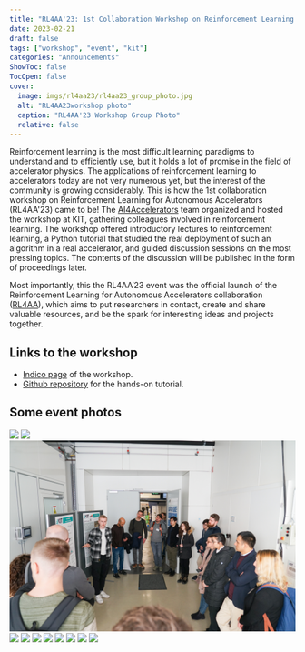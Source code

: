 ```yaml
---
title: "RL4AA'23: 1st Collaboration Workshop on Reinforcement Learning for Autonomous Accelerators"
date: 2023-02-21
draft: false
tags: ["workshop", "event", "kit"]
categories: "Announcements"
ShowToc: false
TocOpen: false
cover:
  image: imgs/rl4aa23/rl4aa23_group_photo.jpg
  alt: "RL4AA23workshop photo"
  caption: "RL4AA'23 Workshop Group Photo"
  relative: false
---
```


Reinforcement learning is the most difficult learning paradigms to understand and to efficiently use, but it holds a lot of promise in the field of accelerator physics.
The applications of reinforcement learning to accelerators today are not very numerous yet, but the interest of the community is growing considerably.
This is how the 1st collaboration workshop on Reinforcement Learning for Autonomous Accelerators (RL4AA'23) came to be! The [AI4Accelerators](https://www.ibpt.kit.edu/AI4Accelerators.php) team organized and hosted the workshop at KIT, gathering colleagues involved in reinforcement learning. The workshop offered introductory lectures to reinforcement learning, a Python tutorial that studied the real deployment of such an algorithm in a real accelerator, and guided discussion sessions on the most pressing topics. The contents of the discussion will be published in the form of proceedings later.

Most importantly, this the RL4AA’23 event was the official launch of the Reinforcement Learning for Autonomous Accelerators collaboration ([RL4AA](https://github.com/RL4AA)), which aims to put researchers in contact, create and share valuable resources, and be the spark for interesting ideas and projects together.

## Links to the workshop

- [Indico page](https://indico.scc.kit.edu/event/3280/overview) of the workshop.
- [Github repository](https://github.com/RL4AA/RL4AA23) for the hands-on tutorial.

## Some event photos

![ ](/imgs/rl4aa23/DSC00067.jpg#center)
![ ](/imgs/rl4aa23/DSC00083.jpg#center)
![ ](/imgs/rl4aa23/DSC00073.jpg#center)
![ ](/imgs/rl4aa23/DSC00081.jpg#center)
![ ](/imgs/rl4aa23/DSC00056.jpg#center)
![ ](/imgs/rl4aa23/DSC00082.jpg#center)
![ ](/imgs/rl4aa23/DSC00079.jpg#center)
![ ](/imgs/rl4aa23/DSC00109.jpg#center)
![ ](/imgs/rl4aa23/DSC00119.jpg#center)
![ ](/imgs/rl4aa23/DSC00126.jpg#center)
![ ](/imgs/rl4aa23/DSC00130.jpg#center)
